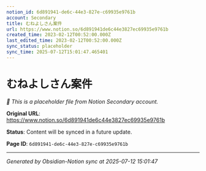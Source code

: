 ```yaml
---
notion_id: 6d891941-de6c-44e3-827e-c69935e9761b
account: Secondary
title: むねよしさん案件
url: https://www.notion.so/6d891941de6c44e3827ec69935e9761b
created_time: 2023-02-12T00:52:00.000Z
last_edited_time: 2023-02-12T00:52:00.000Z
sync_status: placeholder
sync_time: 2025-07-12T15:01:47.465401
---
```


# むねよしさん案件

*🔄 This is a placeholder file from Notion Secondary account.*

**Original URL**: https://www.notion.so/6d891941de6c44e3827ec69935e9761b

**Status**: Content will be synced in a future update.

**Page ID**: `6d891941-de6c-44e3-827e-c69935e9761b`

---

*Generated by Obsidian-Notion sync at 2025-07-12 15:01:47*
